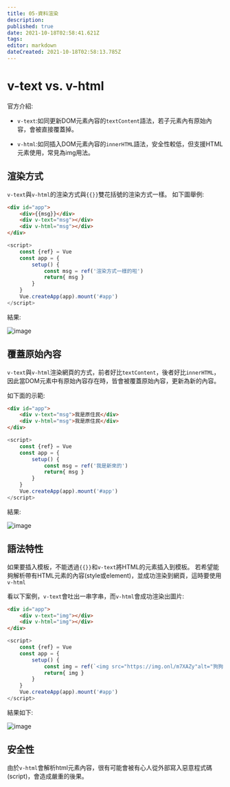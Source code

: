 ```yaml
---
title: 05-資料渲染
description: 
published: true
date: 2021-10-18T02:58:41.621Z
tags: 
editor: markdown
dateCreated: 2021-10-18T02:58:13.785Z
---
```


# v-text vs. v-html
官方介紹:
- `v-text`:如同更新DOM元素內容的`textContent`語法，若子元素內有原始內容，會被直接覆蓋掉。

- `v-html`:如同插入DOM元素內容的`innerHTML`語法，安全性較低，但支援HTML元素使用，常見為img用法。

## 渲染方式
`v-text`與`v-html`的渲染方式與`{{}}`雙花括號的渲染方式一樣。
如下圖舉例:

```html
<div id="app">
    <div>{{msg}}</div>
    <div v-text="msg"></div>
    <div v-html="msg"></div>
</div>
```

```javascript
<script>
    const {ref} = Vue
    const app = {
        setup() {
            const msg = ref('渲染方式一樣的啦')
            return{ msg }
        }
    }
    Vue.createApp(app).mount('#app')
</script>
```

結果:

![image](https://img.onl/pWOcf)

## 覆蓋原始內容
`v-text`與`v-html`渲染網頁的方式，前者好比`textContent`，後者好比`innerHTML`，因此當DOM元素中有原始內容存在時，皆會被覆蓋原始內容，更新為新的內容。

如下面的示範:

```html
<div id="app">
    <div v-text="msg">我是原住民</div>
    <div v-html="msg">我是原住民</div>
</div>
```

```javascript
<script>
    const {ref} = Vue
    const app = {
        setup() {
            const msg = ref('我是新來的')
            return{ msg }
        }
    }
    Vue.createApp(app).mount('#app')
</script>
```

結果:

![image](https://img.onl/TGGFj3)

## 語法特性

如果要插入模板，不能透過`{{}}`和`v-text`將HTML的元素插入到模板。
若希望能夠解析帶有HTML元素的內容(style或element)，並成功渲染到網頁，這時要使用`v-html`

看以下案例，`v-text`會吐出一串字串，而`v-html`會成功渲染出圖片:

```html
<div id="app">
    <div v-text="img"></div>
    <div v-html="img"></div>
</div>
```

```javascript
<script>
    const {ref} = Vue
    const app = {
        setup() {
            const img = ref(`<img src="https://img.onl/m7XAZy"alt="狗狗">`)
            return{ img }
        }
    }
    Vue.createApp(app).mount('#app')
</script>
```

結果如下:

![image](https://img.onl/iquSB9)

## 安全性

由於`v-html`會解析html元素內容，很有可能會被有心人從外部寫入惡意程式碼(script)，會造成嚴重的後果。